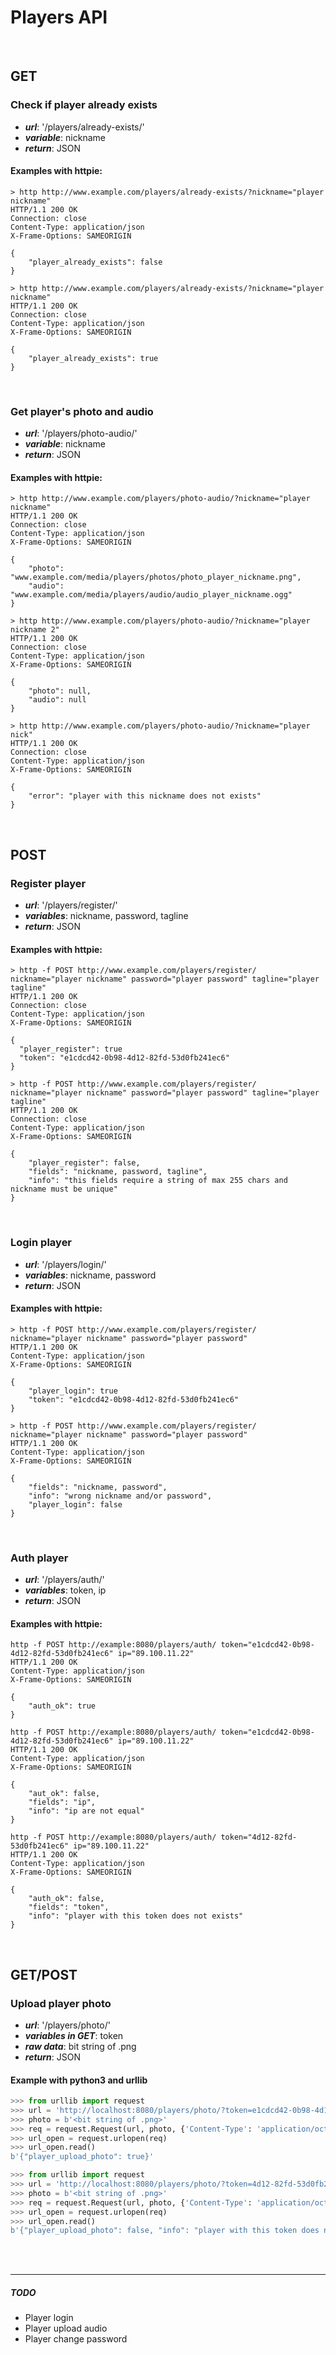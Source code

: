 # Players API

<br>

## GET

### Check if player already exists
* ***url***: '/players/already-exists/'
* ***variable***: nickname
* ***return***: JSON

#### Examples with httpie:
```
> http http://www.example.com/players/already-exists/?nickname="player nickname"
HTTP/1.1 200 OK
Connection: close
Content-Type: application/json
X-Frame-Options: SAMEORIGIN

{
    "player_already_exists": false
}
```
```
> http http://www.example.com/players/already-exists/?nickname="player nickname"
HTTP/1.1 200 OK
Connection: close
Content-Type: application/json
X-Frame-Options: SAMEORIGIN

{
    "player_already_exists": true
}
```
<br>

### Get player's photo and audio
* ***url***: '/players/photo-audio/'
* ***variable***: nickname
* ***return***: JSON

#### Examples with httpie:
```
> http http://www.example.com/players/photo-audio/?nickname="player nickname"
HTTP/1.1 200 OK
Connection: close
Content-Type: application/json
X-Frame-Options: SAMEORIGIN

{
    "photo": "www.example.com/media/players/photos/photo_player_nickname.png",
    "audio": "www.example.com/media/players/audio/audio_player_nickname.ogg"
}
```
```
> http http://www.example.com/players/photo-audio/?nickname="player nickname 2"
HTTP/1.1 200 OK
Connection: close
Content-Type: application/json
X-Frame-Options: SAMEORIGIN

{
    "photo": null,
    "audio": null
}
```
```
> http http://www.example.com/players/photo-audio/?nickname="player nick"
HTTP/1.1 200 OK
Connection: close
Content-Type: application/json
X-Frame-Options: SAMEORIGIN

{
    "error": "player with this nickname does not exists"
}
```
<br>

## POST

### Register player
* ***url***: '/players/register/'
* ***variables***: nickname, password, tagline
* ***return***: JSON

#### Examples with httpie:
```
> http -f POST http://www.example.com/players/register/ nickname="player nickname" password="player password" tagline="player tagline"
HTTP/1.1 200 OK
Connection: close
Content-Type: application/json
X-Frame-Options: SAMEORIGIN

{
  "player_register": true
  "token": "e1cdcd42-0b98-4d12-82fd-53d0fb241ec6"
}
```
```
> http -f POST http://www.example.com/players/register/ nickname="player nickname" password="player password" tagline="player tagline"
HTTP/1.1 200 OK
Connection: close
Content-Type: application/json
X-Frame-Options: SAMEORIGIN

{
    "player_register": false,
    "fields": "nickname, password, tagline",
    "info": "this fields require a string of max 255 chars and nickname must be unique"
}
```
<br>

### Login player
* ***url***: '/players/login/'
* ***variables***: nickname, password
* ***return***: JSON

#### Examples with httpie:
```
> http -f POST http://www.example.com/players/register/ nickname="player nickname" password="player password"
HTTP/1.1 200 OK
Content-Type: application/json
X-Frame-Options: SAMEORIGIN

{
    "player_login": true
    "token": "e1cdcd42-0b98-4d12-82fd-53d0fb241ec6"
}
```
```
> http -f POST http://www.example.com/players/register/ nickname="player nickname" password="player password"
HTTP/1.1 200 OK
Content-Type: application/json
X-Frame-Options: SAMEORIGIN

{
    "fields": "nickname, password",
    "info": "wrong nickname and/or password",
    "player_login": false
}
```
<br>

### Auth player
* ***url***: '/players/auth/'
* ***variables***: token, ip
* ***return***: JSON

#### Examples with httpie:
```
http -f POST http://example:8080/players/auth/ token="e1cdcd42-0b98-4d12-82fd-53d0fb241ec6" ip="89.100.11.22"
HTTP/1.1 200 OK
Content-Type: application/json
X-Frame-Options: SAMEORIGIN

{
    "auth_ok": true
}
```
```
http -f POST http://example:8080/players/auth/ token="e1cdcd42-0b98-4d12-82fd-53d0fb241ec6" ip="89.100.11.22"
HTTP/1.1 200 OK
Content-Type: application/json
X-Frame-Options: SAMEORIGIN

{
    "aut_ok": false,
    "fields": "ip",
    "info": "ip are not equal"
}
```
```
http -f POST http://example:8080/players/auth/ token="4d12-82fd-53d0fb241ec6" ip="89.100.11.22"
HTTP/1.1 200 OK
Content-Type: application/json
X-Frame-Options: SAMEORIGIN

{
    "auth_ok": false,
    "fields": "token",
    "info": "player with this token does not exists"
}
```
<br>

## GET/POST

### Upload player photo
* ***url***: '/players/photo/'
* ***variables in GET***: token
* ***raw data***: bit string of .png
* ***return***: JSON

#### Example with python3 and urllib
```python
>>> from urllib import request
>>> url = 'http://localhost:8080/players/photo/?token=e1cdcd42-0b98-4d12-82fd-53d0fb241ec6'
>>> photo = b'<bit string of .png>'
>>> req = request.Request(url, photo, {'Content-Type': 'application/octet-stream'})
>>> url_open = request.urlopen(req)
>>> url_open.read()
b'{"player_upload_photo": true}'
```
```python
>>> from urllib import request
>>> url = 'http://localhost:8080/players/photo/?token=4d12-82fd-53d0fb241ec6'
>>> photo = b'<bit string of .png>'
>>> req = request.Request(url, photo, {'Content-Type': 'application/octet-stream'})
>>> url_open = request.urlopen(req)
>>> url_open.read()
b'{"player_upload_photo": false, "info": "player with this token does not exists"}
```

<br><br>
<hr>

##### TODO
* Player login
* Player upload audio
* Player change password

